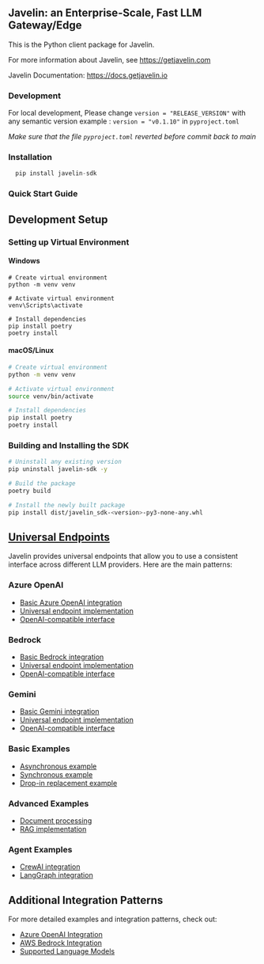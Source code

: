 ## Javelin: an Enterprise-Scale, Fast LLM Gateway/Edge

This is the Python client package for Javelin.

For more information about Javelin, see https://getjavelin.com

Javelin Documentation: https://docs.getjavelin.io

### Development

For local development, Please change `version = "RELEASE_VERSION"` with any semantic version example : `version = "v0.1.10"` in `pyproject.toml`

*Make sure that the file `pyproject.toml` reverted before commit back to main*

### Installation

```python
  pip install javelin-sdk
```

### Quick Start Guide

## Development Setup

### Setting up Virtual Environment

#### Windows

```batch
# Create virtual environment
python -m venv venv

# Activate virtual environment
venv\Scripts\activate

# Install dependencies
pip install poetry
poetry install
```

#### macOS/Linux

```bash
# Create virtual environment
python -m venv venv

# Activate virtual environment
source venv/bin/activate

# Install dependencies
pip install poetry
poetry install
```

### Building and Installing the SDK

```bash
# Uninstall any existing version
pip uninstall javelin-sdk -y

# Build the package
poetry build

# Install the newly built package
pip install dist/javelin_sdk-<version>-py3-none-any.whl
```

## [Universal Endpoints](https://docs.getjavelin.io/docs/javelin-core/integration#unified-endpoints)

Javelin provides universal endpoints that allow you to use a consistent interface across different LLM providers. Here are the main patterns:

### Azure OpenAI

- [Basic Azure OpenAI integration](examples/azure-openai/azure-universal.py)
- [Universal endpoint implementation](examples/azure-openai/javelin_azureopenai_univ_endpoint.py)
- [OpenAI-compatible interface](examples/azure-openai/openai_compatible_univ_azure.py)

### Bedrock

- [Basic Bedrock integration](examples/bedrock/bedrock_client_universal.py)
- [Universal endpoint implementation](examples/bedrock/javelin_bedrock_univ_endpoint.py)
- [OpenAI-compatible interface](examples/bedrock/openai_compatible_univ_bedrock.py)

### Gemini

- [Basic Gemini integration](examples/gemini/gemini-universal.py)
- [Universal endpoint implementation](examples/gemini/javelin_gemini_univ_endpoint.py)
- [OpenAI-compatible interface](examples/gemini/openai_compatible_univ_gemini.py)

### Basic Examples

- [Asynchronous example](examples/route_examples/aexample.py)
- [Synchronous example](examples/route_examples/example.py)
- [Drop-in replacement example](examples/route_examples/drop_in_replacement.py)

### Advanced Examples

- [Document processing](examples/gemini/document_processing.py)
- [RAG implementation](examples/rag/javelin_rag_embeddings_demo.ipynb)

### Agent Examples

- [CrewAI integration](examples/agents/crewai_javelin.ipynb)
- [LangGraph integration](examples/agents/langgraph_javelin.ipynb)

## Additional Integration Patterns

For more detailed examples and integration patterns, check out:

- [Azure OpenAI Integration](https://docs.getjavelin.io/docs/javelin-core/integration#2-azure-openai-api-endpoints)
- [AWS Bedrock Integration](https://docs.getjavelin.io/docs/javelin-core/integration#3-aws-bedrock-api-endpoints)
- [Supported Language Models](https://docs.getjavelin.io/docs/javelin-core/supported-llms)
